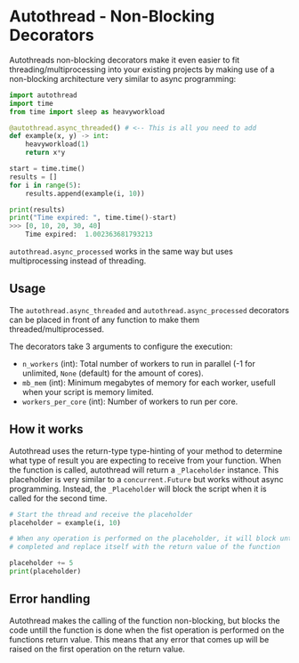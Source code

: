 # Autothread - Non-Blocking Decorators
Autothreads non-blocking decorators make it even easier to fit threading/multiprocessing into your existing projects by making use of a non-blocking architecture very similar to async programming:

```python
import autothread
import time
from time import sleep as heavyworkload

@autothread.async_threaded() # <-- This is all you need to add
def example(x, y) -> int:
    heavyworkload(1)
    return x*y

start = time.time()
results = []
for i in range(5):
    results.append(example(i, 10))

print(results)
print("Time expired: ", time.time()-start)
>>> [0, 10, 20, 30, 40]
    Time expired:  1.002363681793213
```

`autothread.async_processed` works in the same way but uses multiprocessing instead of threading.
## Usage

The `autothread.async_threaded` and `autothread.async_processed` decorators can be placed
in front of any function to make them threaded/multiprocessed. 

The decorators take 3 arguments to configure the execution:
- `n_workers` (int): Total number of workers to run in parallel (-1 for unlimited, `None` (default) for the amount of cores).
- `mb_mem` (int): Minimum megabytes of memory for each worker, usefull when your script is memory limited.
- `workers_per_core` (int): Number of workers to run per core.

## How it works
Autothread uses the return-type type-hinting of your method to determine what type of result
you are expecting to receive from your function. When the function is called, autothread will 
return a `_Placeholder` instance. This placeholder is very similar to a `concurrent.Future` but works
without async programming. Instead, the `_Placeholder` will block the script when it is called for the second time.

```python
# Start the thread and receive the placeholder
placeholder = example(i, 10)

# When any operation is performed on the placeholder, it will block until the thread is
# completed and replace itself with the return value of the function

placeholder += 5
print(placeholder)
```

## Error handling
Autothread makes the calling of the function non-blocking, but blocks the code untill the
function is done when the fist operation is performed on the functions return value. This means
that any error that comes up will be raised on the first operation on the return value.